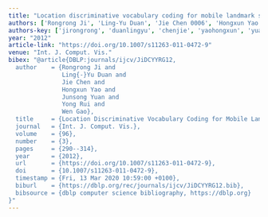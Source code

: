 ```yaml
---
title: "Location discriminative vocabulary coding for mobile landmark search"
authors: ['Rongrong Ji', 'Ling-Yu Duan', 'Jie Chen 0006', 'Hongxun Yao', 'Junsong Yuan', 'Yong Rui', 'Wen Gao 0001']
authors-key: ['jirongrong', 'duanlingyu', 'chenjie', 'yaohongxun', 'yuanjunsong', 'ruiyong', 'gaowen']
year: "2012"
article-link: "https://doi.org/10.1007/s11263-011-0472-9"
venue: "Int. J. Comput. Vis."
bibex: "@article{DBLP:journals/ijcv/JiDCYYRG12,
  author    = {Rongrong Ji and
               Ling{-}Yu Duan and
               Jie Chen and
               Hongxun Yao and
               Junsong Yuan and
               Yong Rui and
               Wen Gao},
  title     = {Location Discriminative Vocabulary Coding for Mobile Landmark Search},
  journal   = {Int. J. Comput. Vis.},
  volume    = {96},
  number    = {3},
  pages     = {290--314},
  year      = {2012},
  url       = {https://doi.org/10.1007/s11263-011-0472-9},
  doi       = {10.1007/s11263-011-0472-9},
  timestamp = {Fri, 13 Mar 2020 10:59:00 +0100},
  biburl    = {https://dblp.org/rec/journals/ijcv/JiDCYYRG12.bib},
  bibsource = {dblp computer science bibliography, https://dblp.org}
}"
---
```

